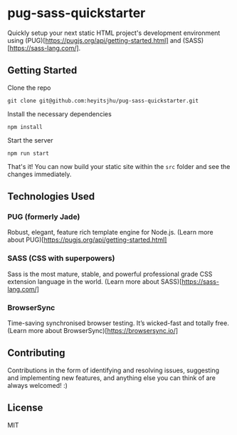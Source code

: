 # pug-sass-quickstarter

Quickly setup your next static HTML project's development environment using (PUG)[https://pugjs.org/api/getting-started.html] and (SASS)[https://sass-lang.com/].

## Getting Started

Clone the repo

```
git clone git@github.com:heyitsjhu/pug-sass-quickstarter.git
```

Install the necessary dependencies

```
npm install
```

Start the server

```
npm run start
```

That's it! You can now build your static site within the `src` folder and see the changes immediately.

## Technologies Used

### PUG (formerly Jade)

Robust, elegant, feature rich template engine for Node.js. (Learn more about PUG)[https://pugjs.org/api/getting-started.html]

### SASS (CSS with superpowers)

Sass is the most mature, stable, and powerful professional grade CSS extension language in the world. (Learn more about SASS)[https://sass-lang.com/]

### BrowserSync

Time-saving synchronised browser testing. It’s wicked-fast and totally free. (Learn more about BrowserSync)[https://browsersync.io/]

## Contributing

Contributions in the form of identifying and resolving issues, suggesting and implementing new features, and anything else you can think of are always welcomed! :)

## License

MIT
